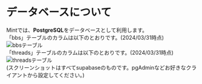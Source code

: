 # データベースについて
Mintでは、**PostgreSQL**をデータベースとして利用します。  
「bbs」テーブルのカラムは以下のとおりです。(2024/03/31時点)  
![bbsテーブル](https://i.imgur.com/vYgpffz.png)  
「threads」テーブルのカラムは以下のとおりです。(2024/03/31時点)  
![threadsテーブル](https://i.imgur.com/uQC2L6O.png)  
(スクリーンショットはすべてsupabaseのものです。pgAdminなどお好きなクライアントから設定してください。)
